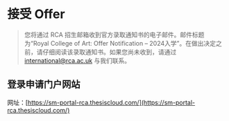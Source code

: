 # 接受 Offer

> 您将通过 RCA 招生邮箱收到官方录取通知书的电子邮件。邮件标题为“Royal College of Art: Offer Notification – 2024入学”。在做出决定之前，请仔细阅读该录取通知书。如果您尚未收到，请通过 international@rca.ac.uk 与我们联系。

## 登录申请门户网站

网址：[https://sm-portal-rca.thesiscloud.com/](https://sm-portal-rca.thesiscloud.com/)

